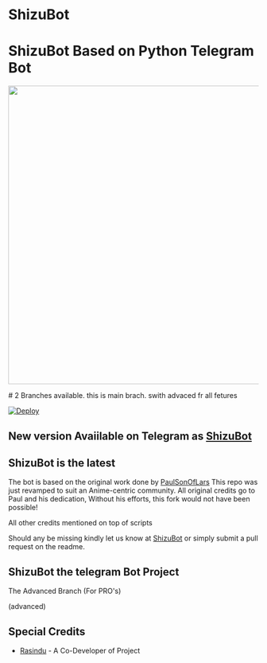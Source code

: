 # ShizuBot
# ShizuBot Based on Python Telegram Bot
<p align="leaft">
  <img src="https://telegra.ph/file/90074b2e822898f312fd4.jpg" width='600"'>
</p>
# 2 Branches available. this is main brach. swith advaced fr all fetures

[![Deploy](https://www.herokucdn.com/deploy/button.svg)](https://heroku.com/deploy?template=https://github.com/rasindugimhan/TheThe-Anki-Vector.git)










## New version Avaiilable on Telegram as [ShizuBot](https://t.me/Shizu_herobot)
## ShizuBot is the latest




The bot is based on the original work done by [PaulSonOfLars](https://github.com/PaulSonOfLars)
This repo was just revamped to suit an Anime-centric community. All original credits go to Paul and his dedication, Without his efforts, this fork would not have been possible!

All other credits mentioned on top of scripts

Should any be missing kindly let us know at [ShizuBot](https://t.me/Shizu_herobot) or simply submit a pull request on the readme.

## ShizuBot the telegram Bot Project
The Advanced Branch (For PRO's)

(advanced)

## Special Credits
- [Rasindu](https://github.com/rasindugimhan) - A Co-Developer of Project
